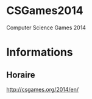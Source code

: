 CSGames2014
===========

Computer Science Games 2014



Informations
============

Horaire
-------
http://csgames.org/2014/en/
